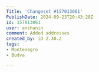 ```yaml
---
Title: 'Changeset #157013061'
PublishDate: 2024-09-23T20:43:28Z
id: 157013061
user: anshanin
comment: Added addresses
created_by: iD 2.30.2
tags:
- Montenegro
- Budva

---
```

